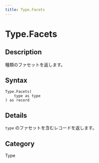 ```yaml
---
title: Type.Facets
---
```


# Type.Facets


## Description

種類のファセットを返します。


## Syntax

```powerquery
Type.Facets(
    type as type
) as record
```


## Details

<code>type</code> のファセットを含むレコードを返します。



## Category
Type
